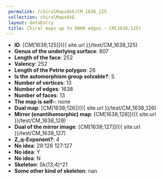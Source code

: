 ```yaml
--- 
 permalink: /chiralMaps6kE/CM_1638_125 
 collection: chiralMaps6kE
 layout: dataEntry
 title: Chiral maps up to 6000 edges - CM[1638;125]
---
```


- **ID**: [CM[1638;125]]({{ site.url }}/test/CM_1638_125)
- **Genus of the underlying surface**: 807
- **Length of the face**: 252
- **Valency**: 252
- **Length of the Petrie polygon**: 26
- **Is the automorphism group solvable?**: S
- **Number of vertices**: 13
- **Number of edges**: 1638
- **Number of faces**: 13
- **The map is self-**: none
- **Dual map**: [CM[1638;126]]({{ site.url }}/test/CM_1638_126)
- **Mirror (enantihomorphic) map**: [CM[1638;128]]({{ site.url }}/test/CM_1638_128)
- **Dual of the mirror image**: [CM[1638;127]]({{ site.url }}/test/CM_1638_127)
- **Z_q-Exponent?**: 4
- **No idea**:  29:126 127:127
- **No idea**: Y
- **No idea**: N
- **Skeleton**: Sk(13;4)^21
- **Some other kind of skeleton**: nan
